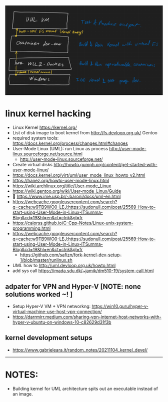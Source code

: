 ![Setup diagram](./kernel-development/Setup-diagram.jpg)

# linux kernel hacking
-	Linux Kernel https://kernel.org/
- List of disk image to boot kernel from http://fs.devloop.org.uk/   Gentoo
- required system tools: https://docs.kernel.org/process/changes.html#changes 
- User-Mode Linux (UML): run Linux as process http://user-mode-linux.sourceforge.net/source.html
  - http://user-mode-linux.sourceforge.net/
- Create virtual disks http://howto.gumph.org/content/get-started-with-user-mode-linux/
- https://docs.kernel.org/virt/uml/user_mode_linux_howto_v2.html
- https://hanez.org/howto-user-mode-linux.html
- https://wiki.archlinux.org/title/User-mode_Linux
- https://wiki.gentoo.org/wiki/User-mode_Linux/Guide
- 🌟 https://www.ime.usp.br/~baroni/docs/uml-en.html
- https://webcache.googleusercontent.com/search?q=cache:w9TB9WO0-LEJ:https://sudonull.com/post/25569-How-to-start-using-User-Mode-in-Linux-ITSumma-Blog&cd=19&hl=en&ct=clnk&gl=fr
- https://caiorss.github.io/C-Cpp-Notes/Linux-unix-system-programming.html 
- https://webcache.googleusercontent.com/search?q=cache:w9TB9WO0-LEJ:https://sudonull.com/post/25569-How-to-start-using-User-Mode-in-Linux-ITSumma-Blog&cd=19&hl=en&ct=clnk&gl=fr
  - https://github.com/safizn/fork-kernel-dev-setup-1/blob/master/runlinux.sh
- UML how to http://uml.devloop.org.uk/howto.html
- add sys call https://imada.sdu.dk/~jamik/dm510-19/system-call.html


## adpater for VPN and Hyper-V [NOTE: none solutions worked ~! ]
- Setup Hyper-V VM + VPN networkng: https://win10.guru/hyper-v-virtual-machine-use-host-vpn-connection/
- https://darrmirr.medium.com/sharing-vpn-internet-host-networks-with-hyper-v-ubuntu-on-windows-10-c82629d31f3b


## kernel development setups 
- https://www.gabrieleara.it/random_notes/20211104_kernel_devel/


____________________________________

# NOTES: 
- Building kernel for UML architecture spits out an executable instead of an image. 